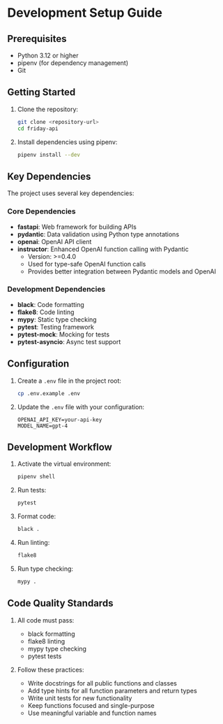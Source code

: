 # Development Setup Guide

## Prerequisites

- Python 3.12 or higher
- pipenv (for dependency management)
- Git

## Getting Started

1. Clone the repository:
   ```bash
   git clone <repository-url>
   cd friday-api
   ```

2. Install dependencies using pipenv:
   ```bash
   pipenv install --dev
   ```

## Key Dependencies

The project uses several key dependencies:

### Core Dependencies
- **fastapi**: Web framework for building APIs
- **pydantic**: Data validation using Python type annotations
- **openai**: OpenAI API client
- **instructor**: Enhanced OpenAI function calling with Pydantic
  - Version: >=0.4.0
  - Used for type-safe OpenAI function calls
  - Provides better integration between Pydantic models and OpenAI

### Development Dependencies
- **black**: Code formatting
- **flake8**: Code linting
- **mypy**: Static type checking
- **pytest**: Testing framework
- **pytest-mock**: Mocking for tests
- **pytest-asyncio**: Async test support

## Configuration

1. Create a `.env` file in the project root:
   ```bash
   cp .env.example .env
   ```

2. Update the `.env` file with your configuration:
   ```env
   OPENAI_API_KEY=your-api-key
   MODEL_NAME=gpt-4
   ```

## Development Workflow

1. Activate the virtual environment:
   ```bash
   pipenv shell
   ```

2. Run tests:
   ```bash
   pytest
   ```

3. Format code:
   ```bash
   black .
   ```

4. Run linting:
   ```bash
   flake8
   ```

5. Run type checking:
   ```bash
   mypy .
   ```

## Code Quality Standards

1. All code must pass:
   - black formatting
   - flake8 linting
   - mypy type checking
   - pytest tests

2. Follow these practices:
   - Write docstrings for all public functions and classes
   - Add type hints for all function parameters and return types
   - Write unit tests for new functionality
   - Keep functions focused and single-purpose
   - Use meaningful variable and function names
